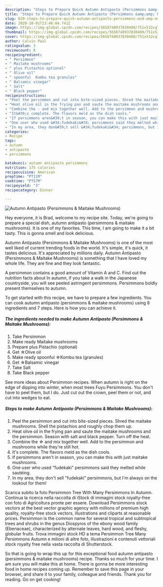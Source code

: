 ```yaml
---
description: "Steps to Prepare Quick Autumn Antipasto (Persimmons &amp;amp; Maitake Mushrooms)"
title: "Steps to Prepare Quick Autumn Antipasto (Persimmons &amp;amp; Maitake Mushrooms)"
slug: 829-steps-to-prepare-quick-autumn-antipasto-persimmons-and-amp-maitake-mushrooms
date: 2020-10-01T23:46:04.741Z
image: https://img-global.cpcdn.com/recipes/5658748937830400/751x532cq70/autumn-antipasto-persimmons-maitake-mushrooms-recipe-main-photo.jpg
thumbnail: https://img-global.cpcdn.com/recipes/5658748937830400/751x532cq70/autumn-antipasto-persimmons-maitake-mushrooms-recipe-main-photo.jpg
cover: https://img-global.cpcdn.com/recipes/5658748937830400/751x532cq70/autumn-antipasto-persimmons-maitake-mushrooms-recipe-main-photo.jpg
author: Calvin Paul
ratingvalue: 3
reviewcount: 8
recipeingredient:
- " Persimmon"
- " Maitake mushrooms"
- " plus Pistachio optional"
- " Olive oil"
- " spoonful  Kombu tea granules"
- " Balsamic vinegar"
- " Salt"
- " Black pepper"
recipeinstructions:
- "Peel the persimmon and cut into bite-sized pieces. Shred the maitake mushrooms. Shell the pistachios and roughly chop them up."
- "Heat olive oil in the frying pan and saute the maitake mushrooms and the persimmon. Season with salt and black pepper. Turn off the heat."
- "Combine the ☆ and mix together well. Add to the persimmon and mushrooms while they&#39;re still hot."
- "It&#39;s complete. The flavors meld as the dish cools."
- "If persimmons aren&#39;t in season, you can make this with just maitake mushrooms."
- "One user who used &#34;fudekaki&#34; persimmons said they melted while sautéing."
- "In my area, they don&#39;t sell &#34;fudekaki&#34; persimmons, but I&#39;m always on the lookout for them!"
categories:
- Recipe
tags:
- autumn
- antipasto
- persimmons

katakunci: autumn antipasto persimmons 
nutrition: 175 calories
recipecuisine: American
preptime: "PT11M"
cooktime: "PT57M"
recipeyield: "3"
recipecategory: Dinner

---
```



![Autumn Antipasto (Persimmons &amp; Maitake Mushrooms)](https://img-global.cpcdn.com/recipes/5658748937830400/751x532cq70/autumn-antipasto-persimmons-maitake-mushrooms-recipe-main-photo.jpg)

Hey everyone, it is Brad, welcome to my recipe site. Today, we're going to prepare a special dish, autumn antipasto (persimmons &amp; maitake mushrooms). It is one of my favorites. This time, I am going to make it a bit tasty. This is gonna smell and look delicious.

Autumn Antipasto (Persimmons &amp; Maitake Mushrooms) is one of the most well liked of current trending foods in the world. It's simple, it's quick, it tastes delicious. It's appreciated by millions daily. Autumn Antipasto (Persimmons &amp; Maitake Mushrooms) is something that I have loved my whole life. They are fine and they look fantastic.

A persimmon contains a good amount of Vitamin A and C. Find out the nutrition facts about In autumn, if you take a walk in the Japanese countryside, you will see peeled astringent persimmons. Persimmons boldly present themselves to autumn.


To get started with this recipe, we have to prepare a few ingredients. You can cook autumn antipasto (persimmons &amp; maitake mushrooms) using 8 ingredients and 7 steps. Here is how you can achieve it.

<!--inarticleads1-->

##### The ingredients needed to make Autumn Antipasto (Persimmons &amp; Maitake Mushrooms):

1. Take  Persimmon
1. Make ready  Maitake mushrooms
1. Prepare  plus Pistachio (optional)
1. Get  ☆Olive oil
1. Make ready  spoonful  ☆Kombu tea (granules)
1. Get  ☆Balsamic vinegar
1. Take  Salt
1. Take  Black pepper


See more ideas about Persimmon recipes. When autumn is right on the edge of dipping into winter, when most trees Fuyu Persimmons. You don&#39;t have to peel them, but I do. Just cut out the crown, peel them or not, and cut into wedges to eat. 

<!--inarticleads2-->

##### Steps to make Autumn Antipasto (Persimmons &amp; Maitake Mushrooms):

1. Peel the persimmon and cut into bite-sized pieces. Shred the maitake mushrooms. Shell the pistachios and roughly chop them up.
1. Heat olive oil in the frying pan and saute the maitake mushrooms and the persimmon. Season with salt and black pepper. Turn off the heat.
1. Combine the ☆ and mix together well. Add to the persimmon and mushrooms while they&#39;re still hot.
1. It&#39;s complete. The flavors meld as the dish cools.
1. If persimmons aren&#39;t in season, you can make this with just maitake mushrooms.
1. One user who used &#34;fudekaki&#34; persimmons said they melted while sautéing.
1. In my area, they don&#39;t sell &#34;fudekaki&#34; persimmons, but I&#39;m always on the lookout for them!


Scarica subito la foto Persimmon Tree With Many Persimmons In Autumn. Continua la ricerca nella raccolta di iStock di immagini stock royalty-free con foto di Agricoltura pronte per essere. Download Persimmons stock vectors at the best vector graphic agency with millions of premium high quality, royalty-free stock vectors, illustrations and cliparts at reasonable prices. Persimmon is the common name for several tropical and subtropical trees and shrubs in the genus Diospyros of the ebony wood family (Ebenaceae), characterized by alternate leaves, hard wood, and fleshy, globular fruits. Trova immagini stock HD a tema Persimmon Tree Many Persimmons Autumn e milioni di altre foto, illustrazioni e contenuti vettoriali stock royalty free nella vasta raccolta di Shutterstock. 

So that is going to wrap this up for this exceptional food autumn antipasto (persimmons &amp; maitake mushrooms) recipe. Thanks so much for your time. I am sure you will make this at home. There is gonna be more interesting food in home recipes coming up. Remember to save this page in your browser, and share it to your family, colleague and friends. Thank you for reading. Go on get cooking!
